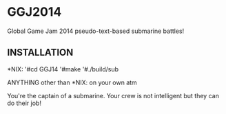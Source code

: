 GGJ2014
=======

Global Game Jam 2014 pseudo-text-based submarine battles!


INSTALLATION
------------

*NIX:
'#cd GGJ14
'#make
'#./build/sub


ANYTHING other than *NIX:
on your own atm

You're the captain of a submarine. Your crew is not intelligent but they can do their job!